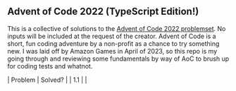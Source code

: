 ## Advent of Code 2022 (TypeScript Edition!)
This is a collective of solutions to the [Advent of Code 2022 problemset](https://adventofcode.com/2022). No inputs will be included at the request of the creator. Advent of Code is a short, fun coding adventure by a non-profit as a chance to try something new. I was laid off by Amazon Games in April of 2023, so this repo is my going through and reviewing some fundamentals by way of AoC to brush up for coding tests and whatnot.

| Problem | Solved? | 
| 1.1     |         |